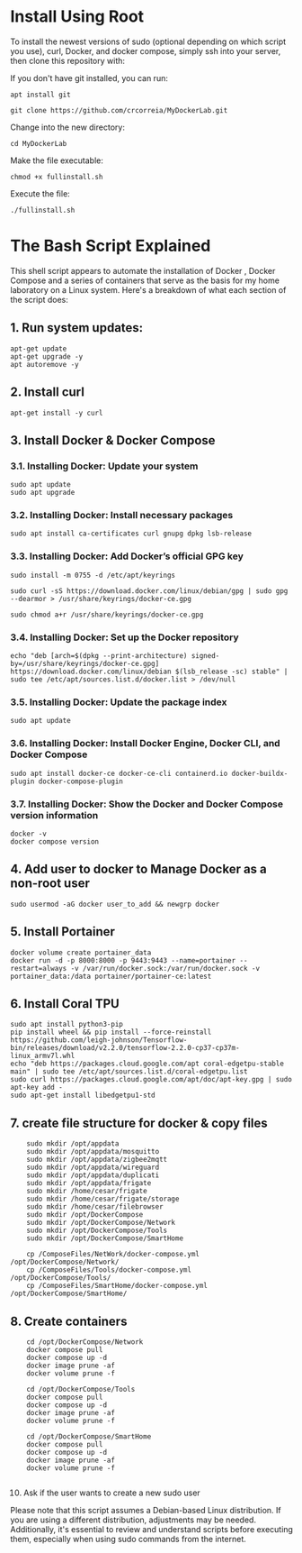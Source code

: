 # Install Using Root

To install the newest versions of sudo (optional depending on which script you use), curl, Docker, and docker compose, simply ssh into your server, then clone this repository with: 

If you don't have git installed, you can run:
```
apt install git
```

```
git clone https://github.com/crcorreia/MyDockerLab.git
```

Change into the new directory:
```
cd MyDockerLab

```

Make the file executable:
```
chmod +x fullinstall.sh
```

Execute the file:
```
./fullinstall.sh
```


The Bash Script Explained
===

This shell script appears to automate the installation of Docker , Docker Compose and a series of containers that serve as the basis for my home laboratory  on a Linux system. 
Here's a breakdown of what each section of the script does:
## 1. Run system updates:

```
apt-get update
apt-get upgrade -y
apt autoremove -y

```
## 2. Install curl
```
apt-get install -y curl
```


## 3. Install Docker & Docker Compose
### 3.1. Installing Docker: Update your system
```
sudo apt update 
sudo apt upgrade
```
### 3.2.  Installing Docker: Install necessary packages
```
sudo apt install ca-certificates curl gnupg dpkg lsb-release
```
### 3.3.  Installing Docker: Add Docker’s official GPG key
```
sudo install -m 0755 -d /etc/apt/keyrings 

sudo curl -sS https://download.docker.com/linux/debian/gpg | sudo gpg --dearmor > /usr/share/keyrings/docker-ce.gpg

sudo chmod a+r /usr/share/keyrings/docker-ce.gpg
```
### 3.4.  Installing Docker: Set up the Docker repository
```
echo "deb [arch=$(dpkg --print-architecture) signed-by=/usr/share/keyrings/docker-ce.gpg] https://download.docker.com/linux/debian $(lsb_release -sc) stable" | sudo tee /etc/apt/sources.list.d/docker.list > /dev/null
```
### 3.5.  Installing Docker: Update the package index
```
sudo apt update
```
### 3.6.  Installing Docker: Install Docker Engine, Docker CLI, and Docker Compose
```
sudo apt install docker-ce docker-ce-cli containerd.io docker-buildx-plugin docker-compose-plugin
```
### 3.7.  Installing Docker: Show the Docker and Docker Compose version information
```
docker -v
docker compose version
```


## 4. Add user to docker to Manage Docker as a non-root user
```
sudo usermod -aG docker user_to_add && newgrp docker
```

## 5. Install Portainer
```
docker volume create portainer_data
docker run -d -p 8000:8000 -p 9443:9443 --name=portainer --restart=always -v /var/run/docker.sock:/var/run/docker.sock -v portainer_data:/data portainer/portainer-ce:latest
```
## 6. Install Coral TPU
```
sudo apt install python3-pip
pip install wheel && pip install --force-reinstall https://github.com/leigh-johnson/Tensorflow-bin/releases/download/v2.2.0/tensorflow-2.2.0-cp37-cp37m-linux_armv7l.whl
echo "deb https://packages.cloud.google.com/apt coral-edgetpu-stable main" | sudo tee /etc/apt/sources.list.d/coral-edgetpu.list
sudo curl https://packages.cloud.google.com/apt/doc/apt-key.gpg | sudo apt-key add -
sudo apt-get install libedgetpu1-std
```
## 7. create file structure for docker & copy files
```
    sudo mkdir /opt/appdata
    sudo mkdir /opt/appdata/mosquitto
    sudo mkdir /opt/appdata/zigbee2mqtt
    sudo mkdir /opt/appdata/wireguard
    sudo mkdir /opt/appdata/duplicati
    sudo mkdir /opt/appdata/frigate
    sudo mkdir /home/cesar/frigate
    sudo mkdir /home/cesar/frigate/storage
    sudo mkdir /home/cesar/filebrowser
    sudo mkdir /opt/DockerCompose
    sudo mkdir /opt/DockerCompose/Network
    sudo mkdir /opt/DockerCompose/Tools
    sudo mkdir /opt/DockerCompose/SmartHome

    cp /ComposeFiles/NetWork/docker-compose.yml /opt/DockerCompose/Network/
    cp /ComposeFiles/Tools/docker-compose.yml /opt/DockerCompose/Tools/
    cp /ComposeFiles/SmartHome/docker-compose.yml /opt/DockerCompose/SmartHome/
```
## 8. Create containers
```
    cd /opt/DockerCompose/Network
    docker compose pull
    docker compose up -d
    docker image prune -af
    docker volume prune -f
 
    cd /opt/DockerCompose/Tools
    docker compose pull
    docker compose up -d
    docker image prune -af
    docker volume prune -f

    cd /opt/DockerCompose/SmartHome
    docker compose pull
    docker compose up -d
    docker image prune -af
    docker volume prune -f
 
```
10. Ask if the user wants to create a new sudo user
    
Please note that this script assumes a Debian-based Linux distribution. If you are using a different distribution, adjustments may be needed. Additionally, it's essential to review and understand scripts before executing them, especially when using sudo commands from the internet.
